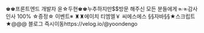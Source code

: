 ♚♚프론트엔드 개발자 윤☆두현♚♚누추하지만$$방문 해주신 모든 분들에게☜☜감사인사 100% ☆증정☆ 이벤트※ ♜♜에이치 티엠엘￥ 씨에스에스 §§자바§§★스크립트★@@@ 블로그 즉시이동https://velog.io/@yoondengo
